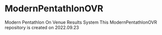 # ModernPentathlonOVR
Modern Pentathlon On Venue Results System
This ModernPentathlonOVR repository is created on 2022.09.23
